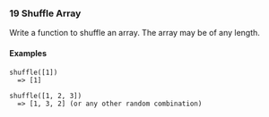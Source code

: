 ### 19 Shuffle Array

Write a function to shuffle an array. The array may be of any length.

#### Examples

```
shuffle([1])
  => [1]
```

```
shuffle([1, 2, 3])
  => [1, 3, 2] (or any other random combination)
```
